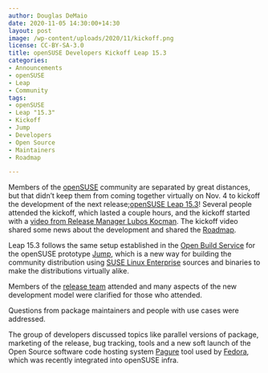 ```yaml
---
author: Douglas DeMaio
date: 2020-11-05 14:30:00+14:30
layout: post
image: /wp-content/uploads/2020/11/kickoff.png
license: CC-BY-SA-3.0
title: openSUSE Developers Kickoff Leap 15.3
categories:
- Announcements
- openSUSE
- Leap
- Community
tags:
- openSUSE
- Leap "15.3"
- Kickoff
- Jump
- Developers
- Open Source
- Maintainers
- Roadmap

---
```


Members of the [openSUSE](https://www.opensuse.org) community are separated by great distances, but that didn’t keep them from coming together virtually on Nov. 4 to kickoff the development of the next release;[openSUSE Leap 15.3](https://en.opensuse.org/Portal:15.3)!
Several people attended the kickoff, which lasted a couple hours, and the kickoff started with a [video from Release Manager Lubos Kocman](https://youtu.be/NMlW1YavP9Y).
The kickoff video shared some news about the development and shared the [Roadmap](https://en.opensuse.org/openSUSE:Roadmap).

Leap 15.3 follows the same setup established in the [Open Build Service](https://openbuildservice.org/) for the openSUSE prototype [Jump](https://en.opensuse.org/Portal:Jump), which is a new way for building the community distribution using [SUSE Linux Enterprise](https://www.suse.com/products/server/) sources and binaries to make the distributions virtually alike.

Members of the [release team](https://en.opensuse.org/openSUSE:Release_team) attended and many aspects of the new development model were clarified for those who attended.

Questions from package maintainers and people with use cases were addressed. 

The group of developers discussed topics like parallel versions of package, marketing of the release, bug tracking, tools and a new soft launch of the Open Source software code hosting system [Pagure](https://code.opensuse.org/) tool used by [Fedora](https://getfedora.org/), which was recently integrated into openSUSE infra.
